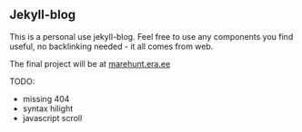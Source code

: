 ## Jekyll-blog

This is a personal use jekyll-blog. Feel free to use any components you find useful, no backlinking needed - it all comes from web.

The final project will be at [marehunt.era.ee](http://marehunt.era.ee) 

TODO:
- missing 404
- syntax hilight
- javascript scroll
